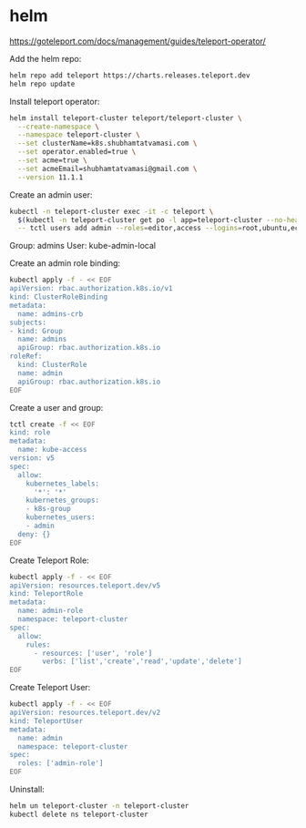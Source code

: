 # helm

https://goteleport.com/docs/management/guides/teleport-operator/

Add the helm repo:
```bash
helm repo add teleport https://charts.releases.teleport.dev
helm repo update
```

Install teleport operator:
```bash
helm install teleport-cluster teleport/teleport-cluster \
  --create-namespace \
  --namespace teleport-cluster \
  --set clusterName=k8s.shubhamtatvamasi.com \
  --set operator.enabled=true \
  --set acme=true \
  --set acmeEmail=shubhamtatvamasi@gmail.com \
  --version 11.1.1
```

Create an admin user:
```bash
kubectl -n teleport-cluster exec -it -c teleport \
  $(kubectl -n teleport-cluster get po -l app=teleport-cluster --no-headers | awk '{print $1}') \
  -- tctl users add admin --roles=editor,access --logins=root,ubuntu,ec2-user
```

Group: admins
User: kube-admin-local

Create an admin role binding:
```bash
kubectl apply -f - << EOF
apiVersion: rbac.authorization.k8s.io/v1
kind: ClusterRoleBinding
metadata:
  name: admins-crb
subjects:
- kind: Group
  name: admins
  apiGroup: rbac.authorization.k8s.io
roleRef:
  kind: ClusterRole
  name: admin
  apiGroup: rbac.authorization.k8s.io
EOF
```

Create a user and group:
```bash
tctl create -f << EOF
kind: role
metadata:
  name: kube-access
version: v5
spec:
  allow:
    kubernetes_labels:
      '*': '*'
    kubernetes_groups:
    - k8s-group
    kubernetes_users:
    - admin
  deny: {}
EOF
```

Create Teleport Role:
```bash
kubectl apply -f - << EOF
apiVersion: resources.teleport.dev/v5
kind: TeleportRole
metadata:
  name: admin-role
  namespace: teleport-cluster
spec:
  allow:
    rules:
      - resources: ['user', 'role']
        verbs: ['list','create','read','update','delete']
EOF
```

Create Teleport User:
```bash
kubectl apply -f - << EOF
apiVersion: resources.teleport.dev/v2
kind: TeleportUser
metadata:
  name: admin
  namespace: teleport-cluster
spec:
  roles: ['admin-role']
EOF
```

Uninstall:
```bash
helm un teleport-cluster -n teleport-cluster
kubectl delete ns teleport-cluster
```
